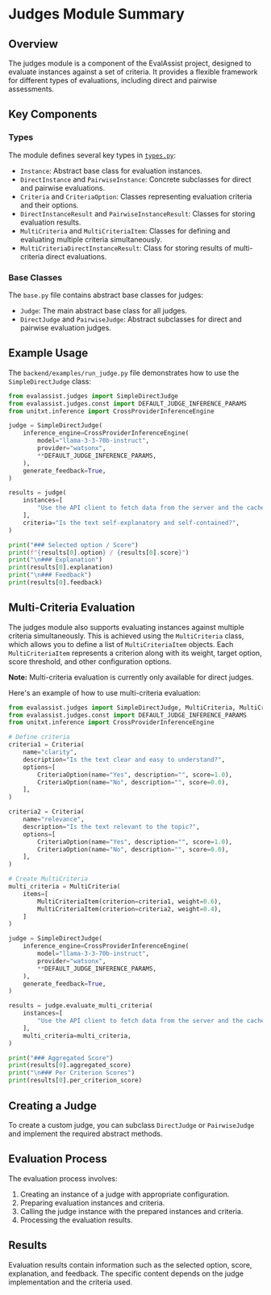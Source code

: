 # Judges Module Summary

## Overview

The judges module is a component of the EvalAssist project, designed to evaluate instances against a set of criteria. It provides a flexible framework for different types of evaluations, including direct and pairwise assessments.

## Key Components

### Types

The module defines several key types in [`types.py`](backend/src/evalassist/judges/types.py):

* `Instance`: Abstract base class for evaluation instances.
* `DirectInstance` and `PairwiseInstance`: Concrete subclasses for direct and pairwise evaluations.
* `Criteria` and `CriteriaOption`: Classes representing evaluation criteria and their options.
* `DirectInstanceResult` and `PairwiseInstanceResult`: Classes for storing evaluation results.
* `MultiCriteria` and `MultiCriteriaItem`: Classes for defining and evaluating multiple criteria simultaneously.
* `MultiCriteriaDirectInstanceResult`: Class for storing results of multi-criteria direct evaluations.

### Base Classes

The `base.py` file contains abstract base classes for judges:

* `Judge`: The main abstract base class for all judges.
* `DirectJudge` and `PairwiseJudge`: Abstract subclasses for direct and pairwise evaluation judges.

## Example Usage

The `backend/examples/run_judge.py` file demonstrates how to use the `SimpleDirectJudge` class:

```python
from evalassist.judges import SimpleDirectJudge
from evalassist.judges.const import DEFAULT_JUDGE_INFERENCE_PARAMS
from unitxt.inference import CrossProviderInferenceEngine

judge = SimpleDirectJudge(
    inference_engine=CrossProviderInferenceEngine(
        model="llama-3-3-70b-instruct",
        provider="watsonx",
        **DEFAULT_JUDGE_INFERENCE_PARAMS,
    ),
    generate_feedback=True,
)

results = judge(
    instances=[
        "Use the API client to fetch data from the server and the cache to store frequently accessed results for faster performance."
    ],
    criteria="Is the text self-explanatory and self-contained?",
)

print("### Selected option / Score")
print(f"{results[0].option} / {results[0].score}")
print("\n### Explanation")
print(results[0].explanation)
print("\n### Feedback")
print(results[0].feedback)
```


## Multi-Criteria Evaluation

The judges module also supports evaluating instances against multiple criteria simultaneously. This is achieved using the `MultiCriteria` class, which allows you to define a list of `MultiCriteriaItem` objects. Each `MultiCriteriaItem` represents a criterion along with its weight, target option, score threshold, and other configuration options.

**Note:** Multi-criteria evaluation is currently only available for direct judges.

Here's an example of how to use multi-criteria evaluation:

```python
from evalassist.judges import SimpleDirectJudge, MultiCriteria, MultiCriteriaItem
from evalassist.judges.const import DEFAULT_JUDGE_INFERENCE_PARAMS
from unitxt.inference import CrossProviderInferenceEngine

# Define criteria
criteria1 = Criteria(
    name="clarity",
    description="Is the text clear and easy to understand?",
    options=[
        CriteriaOption(name="Yes", description="", score=1.0),
        CriteriaOption(name="No", description="", score=0.0),
    ],
)

criteria2 = Criteria(
    name="relevance",
    description="Is the text relevant to the topic?",
    options=[
        CriteriaOption(name="Yes", description="", score=1.0),
        CriteriaOption(name="No", description="", score=0.0),
    ],
)

# Create MultiCriteria
multi_criteria = MultiCriteria(
    items=[
        MultiCriteriaItem(criterion=criteria1, weight=0.6),
        MultiCriteriaItem(criterion=criteria2, weight=0.4),
    ]
)

judge = SimpleDirectJudge(
    inference_engine=CrossProviderInferenceEngine(
        model="llama-3-3-70b-instruct",
        provider="watsonx",
        **DEFAULT_JUDGE_INFERENCE_PARAMS,
    ),
    generate_feedback=True,
)

results = judge.evaluate_multi_criteria(
    instances=[
        "Use the API client to fetch data from the server and the cache to store frequently accessed results for faster performance."
    ],
    multi_criteria=multi_criteria,
)

print("### Aggregated Score")
print(results[0].aggregated_score)
print("\n### Per Criterion Scores")
print(results[0].per_criterion_score)
```

## Creating a Judge

To create a custom judge, you can subclass `DirectJudge` or `PairwiseJudge` and implement the required abstract methods.

## Evaluation Process

The evaluation process involves:

1. Creating an instance of a judge with appropriate configuration.
2. Preparing evaluation instances and criteria.
3. Calling the judge instance with the prepared instances and criteria.
4. Processing the evaluation results.

## Results

Evaluation results contain information such as the selected option, score, explanation, and feedback. The specific content depends on the judge implementation and the criteria used.
